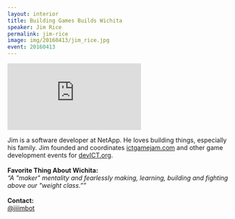```yaml
---
layout: interior
title: Building Games Builds Wichita
speaker: Jim Rice
permalink: jim-rice
image: img/20160413/jim_rice.jpg
event: 20160413
---
```


<div class='embed-container'><iframe src='https://www.youtube.com/embed/H84RFaAXG2g' frameborder='0' allowfullscreen></iframe></div>

<section class="bg-dark" id="events">
  <div class="container text-center">
    <div class="col-lg-6 col-sm-8 col-lg-offset-3 col-sm-offset-2">
      <p>
        Jim is a software developer at NetApp.  He loves building things, especially his family.  Jim founded and coordinates <a href="http://ictgamejam.com" target="_blank">ictgamejam.com</a> and other game development events for <a href="http://devict.org/">devICT.org</a>.<br><br><strong>Favorite Thing About Wichita:</strong><br><i>“A "maker" mentality and fearlessly making, learning, building and fighting above our "weight class.””</i><br><br><strong>Contact:</strong><br><a href="https://twitter.com/jiiimbot" target="_blank">@jiiimbot</a><br>
      </p>
    </div>
  </div>
</section>